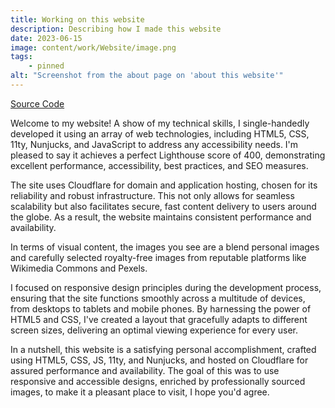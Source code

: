 ```yaml
---
title: Working on this website
description: Describing how I made this website
date: 2023-06-15
image: content/work/Website/image.png
tags:
    - pinned
alt: "Screenshot from the about page on 'about this website'"
---
```


<a href="https://github.com/ZaneBartlett1/personalWebsite" target="_blank">Source Code</a>

Welcome to my website! A show of my technical skills, I single-handedly developed it using an array of web technologies, including HTML5, CSS, 11ty, Nunjucks, and JavaScript to address any accessibility needs. I'm pleased to say it achieves a perfect Lighthouse score of 400, demonstrating excellent performance, accessibility, best practices, and SEO measures.

The site uses Cloudflare for domain and application hosting, chosen for its reliability and robust infrastructure. This not only allows for seamless scalability but also facilitates secure, fast content delivery to users around the globe. As a result, the website maintains consistent performance and availability.

In terms of visual content, the images you see are a blend personal images and carefully selected royalty-free images from reputable platforms like Wikimedia Commons and Pexels.

I focused on responsive design principles during the development process, ensuring that the site functions smoothly across a multitude of devices, from desktops to tablets and mobile phones. By harnessing the power of HTML5 and CSS, I've created a layout that gracefully adapts to different screen sizes, delivering an optimal viewing experience for every user.

In a nutshell, this website is a satisfying personal accomplishment, crafted using HTML5, CSS, JS, 11ty, and Nunjucks, and hosted on Cloudflare for assured performance and availability. The goal of this was to use responsive and accessible designs, enriched by professionally sourced images, to make it a pleasant place to visit, I hope you'd agree.